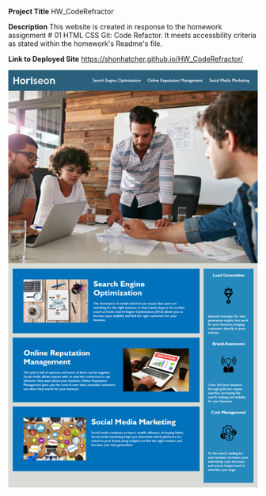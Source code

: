 **Project Title**
HW_CodeRefractor

**Description**
This website is created in response to the homework assignment # 01 HTML CSS Git: Code Refactor. It meets accessbility criteria as stated within the homework's Readme's file. 

**Link to Deployed Site**
https://shonhatcher.github.io/HW_CodeRefractor/

![alt text](assets/images/screenshot.png)

